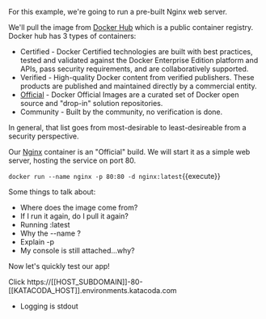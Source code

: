 For this example, we're going to run a pre-built Nginx web server.

We'll pull the image from [Docker Hub](https://hub.docker.com) which is a public container registry. Docker hub has 3 types of containers:

- Certified - Docker Certified technologies are built with best practices, tested and validated against the Docker Enterprise Edition platform and APIs, pass security requirements, and are collaboratively supported.
- Verified - High-quality Docker content from verified publishers. These products are published and maintained directly by a commercial entity.
- [Official](https://docs.docker.com/docker-hub/official_images/) - Docker Official Images are a curated set of Docker open source and "drop-in" solution repositories.
- Community - Built by the community, no verification is done.

In general, that list goes from most-desirable to least-desireable from a security perspective.

Our [Nginx](https://hub.docker.com/_/nginx) container is an "Official" build. We will start it as a simple web server, hosting the service on port 80.


`docker run --name nginx -p 80:80 -d nginx:latest`{{execute}}

Some things to talk about:

- Where does the image come from?
- If I run it again, do I pull it again?
- Running :latest
- Why the --name ?
- Explain -p
- My console is still attached...why?

Now let's quickly test our app!

Click https://[[HOST_SUBDOMAIN]]-80-[[KATACODA_HOST]].environments.katacoda.com

- Logging is stdout

